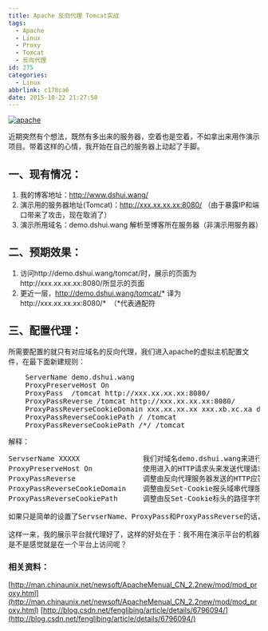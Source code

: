 ```yaml
---
title: Apache 反向代理 Tomcat实战
tags:
  - Apache
  - Linux
  - Proxy
  - Tomcat
  - 反向代理
id: 275
categories:
  - Linux
abbrlink: c178ca6
date: 2015-10-22 21:27:58
---
```


[![apache](http://www.dshui.wang/wp-content/uploads/2015/10/QQ截图20151022212703-300x157.png)](http://www.dshui.wang/wp-content/uploads/2015/10/QQ截图20151022212703.png)

近期突然有个想法，既然有多出来的服务器，空着也是空着，不如拿出来用作演示项目。带着这样的心情，我开始在自己的服务器上动起了手脚。

## 一、现有情况：

1.  我的博客地址：http://www.dshui.wang/
2.  演示用的服务器地址(Tomcat)：http://xxx.xx.xx.xx:8080/ （由于暴露IP和端口带来了攻击，现在取消了）
3.  演示所用域名：demo.dshui.wang 解析至博客所在服务器（非演示用服务器）

## 二、预期效果：

1.  访问http://demo.dshui.wang/tomcat/时，展示的页面为http://xxx.xx.xx.xx:8080/所显示的页面
2.  更近一层，http://demo.dshui.wang/tomcat/* 译为http://xxx.xx.xx.xx:8080/*  （*代表通配符<!--more-->

## 三、配置代理：

所需要配置的就只有对应域名的反向代理，我们进入apache的虚拟主机配置文件，在最下面新建规则：
<pre lang="dos">    ServerName demo.dshui.wang
    ProxyPreserveHost On
    ProxyPass  /tomcat http://xxx.xx.xx.xx:8080/
    ProxyPassReverse /tomcat http://xxx.xx.xx.xx:8080/
    ProxyPassReverseCookieDomain xxx.xx.xx.xx xxx.xb.xc.xa demo.dshui.wang
    ProxyPassReverseCookiePath / /tomcat
    ProxyPassReverseCookiePath /*/ /tomcat
</pre>
解释：
<pre lang="dos">ServserName XXXXX               我们对域名demo.dshui.wang来进行代理访问
ProxyPreserveHost On            使用进入的HTTP请求头来发送代理请求
ProxyPassReverse                调整由反向代理服务器发送的HTTP应答头中的URL
ProxyPassReverseCookieDomain    调整由反Set-Cookie报头域串代理服务器
ProxyPassReverseCookiePath      调整由反Set-Cookie标头的路径字符串的代理服务器

如果只是简单的设置了ServserName、ProxyPass和ProxyPassReverse的话，最后结果是session和Cookie的作用域无效！后面的两条我找了好久才配置好，虽然还没弄的非常的明白，嘿！

这样一来，我的展示平台就代理好了，这样的好处在于：我不用在演示平台的机器上安装一个Apache来绑定域名（解决了有些时候不允许绑定，比如需备案）或者修改Tomcat的端口为80，而且通过代理的方式，我可以轻松在演示平台上安装其他服务端口，最后通过代理不同的路径来访问不同的端口下的服务器应用。
是不是感觉就是在一个平台上访问呢？</pre>

### 相关资料：

[http://man.chinaunix.net/newsoft/ApacheMenual_CN_2.2new/mod/mod_proxy.html](http://man.chinaunix.net/newsoft/ApacheMenual_CN_2.2new/mod/mod_proxy.html)
[http://blog.csdn.net/fenglibing/article/details/6796094/](http://blog.csdn.net/fenglibing/article/details/6796094/)